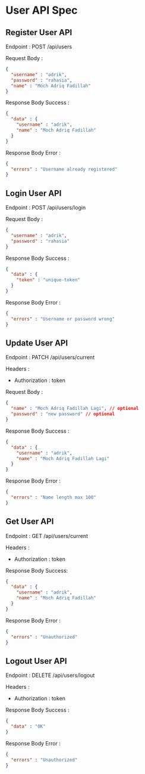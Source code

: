 # User API Spec

## Register User API

Endpoint :  POST /api/users 

Request Body :

```json
{
  "username" : "adrik",
  "password" : "rahasia",
  "name" : "Moch Adriq Fadillah"
}
```

Response Body Success :

```json
{
  "data" : {
    "username" : "adrik",
    "name" : "Moch Adriq Fadillah"
  }
}
```

Response Body Error : 

```json
{
  "errors" : "Username already registered"
}
```

## Login User API

Endpoint : POST /api/users/login

Request Body :

```json
{
  "username" : "adrik",
  "password" : "rahasia"
}
```

Response Body Success : 

```json
{
  "data" : {
    "token" : "unique-token"
  }
}
```

Response Body Error :

```json
{
  "errors" : "Username or password wrong"
}
```

## Update User API

Endpoint : PATCH /api/users/current

Headers :
- Authorization : token 

Request Body :

```json
{
  "name" : "Moch Adriq Fadillah Lagi", // optional
  "password" : "new password" // optional
}
```

Response Body Success : 

```json
{
  "data" : {
    "username" : "adrik",
    "name" : "Moch Adriq Fadillah Lagi"
  }
}
```

Response Body Error : 

```json
{
  "errors" : "Name length max 100"
}
```

## Get User API

Endpoint : GET /api/users/current

Headers :
- Authorization : token

Response Body Success:

```json
{
  "data" : {
    "username" : "adrik",
    "name" : "Moch Adriq Fadillah"
  }
}
```

Response Body Error : 

```json
{
  "errors" : "Unauthorized"
}
```

## Logout User API

Endpoint : DELETE /api/users/logout

Headers :
- Authorization : token

Response Body Success : 

```json
{
  "data" : "OK"
}
```

Response Body Error : 

```json
{
  "errors" : "Unauthorized"
}
```
